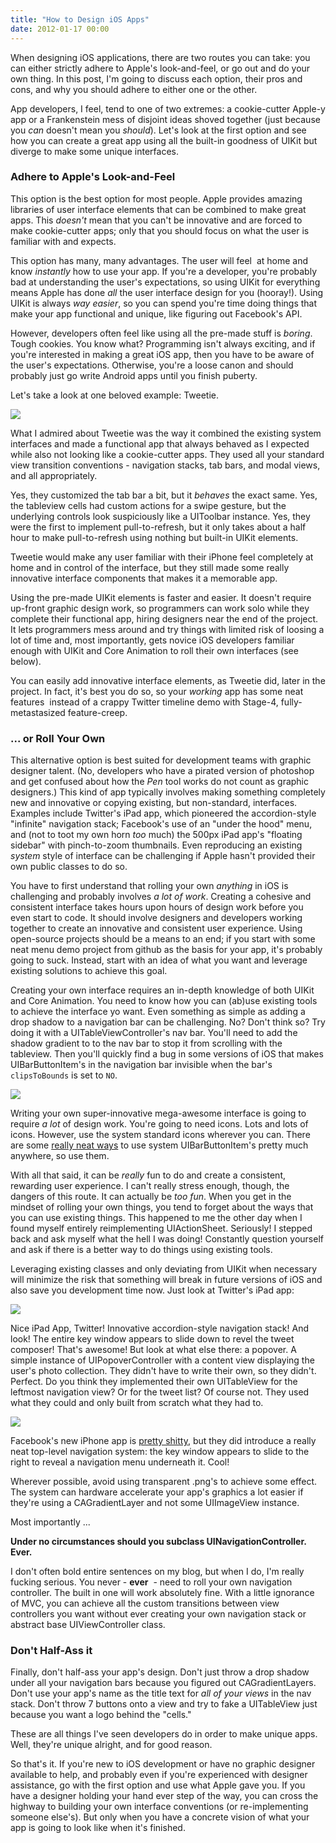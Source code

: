 ```yaml
---
title: "How to Design iOS Apps"
date: 2012-01-17 00:00
---
```


When designing iOS applications, there are two routes you can take: you can either strictly adhere to Apple's look-and-feel, or go out and do your own thing. In this post, I'm going to discuss each option, their pros and cons, and why you should adhere to either one or the other.

App developers, I feel, tend to one of two extremes: a cookie-cutter Apple-y app or a Frankenstein mess of disjoint ideas shoved together (just because you _can_&nbsp;doesn't mean you _should_). Let's look at the first option and see how you can create a great app using all the built-in goodness of UIKit but diverge to make some unique interfaces.

### Adhere to Apple's Look-and-Feel

This option is the best option for most people. Apple provides amazing libraries of user interface elements that can be combined to make great apps. This _doesn't_&nbsp;mean that you can't be innovative and are forced to make cookie-cutter apps; only that you should focus on what the user is familiar with and expects.

This option has many, many advantages. The user will feel &nbsp;at home and know _instantly_&nbsp;how to use your app. If you're a developer, you're probably bad at understanding the user's expectations, so using UIKit for everything means Apple has done _all_&nbsp;the user interface design for you (hooray!). Using UIKit is always _way easier_, so you can spend you're time doing things that make your app functional and unique, like figuring out Facebook's API.

However, developers often feel like using all the pre-made stuff is _boring_. Tough cookies. You know what? Programming isn't always exciting, and if you're interested in making a great iOS app, then you have to be aware of the user's expectations. Otherwise, you're a loose canon and should probably just go write Android apps until you finish puberty.

Let's take a look at one beloved example: Tweetie.

 ![](/img/import/blog/2012/01/how-to-design-ios-apps/1D269448944548D3B62E9F710C1FA66F.jpg)

What I admired about Tweetie was the way it combined the existing system interfaces and made a functional app that always behaved as I expected while also not looking like a cookie-cutter apps. They used all your standard view transition conventions - navigation stacks, tab bars, and modal views, and all appropriately.

Yes, they customized the tab bar a bit, but it _behaves_ the exact same. Yes, the tableview cells had custom actions for a swipe gesture, but the underlying controls look suspiciously like a UIToolbar instance. Yes, they were the first to implement pull-to-refresh, but it only takes about a half hour to make pull-to-refresh using nothing but built-in UIKit elements.

Tweetie would make any user familiar with their iPhone feel completely at home and in control of the interface, but they still made some really innovative interface components that makes it a memorable app.

Using the pre-made UIKit elements is faster and easier. It doesn't require up-front graphic design work, so programmers can work solo while they complete their functional app, hiring designers near the end of the project. It lets programmers mess around and try things with limited risk of loosing a lot of time and, most importantly, gets novice iOS developers familiar enough with UIKit and Core Animation to roll their own interfaces (see below).

You can easily add innovative interface elements, as Tweetie did, later in the project. In fact, it's best you do so, so your _working_ app has some neat features &nbsp;instead of a crappy Twitter timeline demo with Stage-4, fully-metastasized&nbsp;feature-creep.

### ... or Roll Your Own

This alternative option is best suited for development teams with graphic designer talent. (No, developers who have a pirated version of photoshop and get confused about how the _Pen_&nbsp;tool works do not count as graphic designers.) This kind of app typically involves making something completely new and innovative or copying existing, but non-standard, interfaces. Examples include Twitter's iPad app, which pioneered the&nbsp;accordion-style "infinite" navigation stack; Facebook's use of an "under the hood" menu, and (not to toot my own horn _too_ much) the 500px iPad app's "floating sidebar" with pinch-to-zoom thumbnails. Even reproducing an existing _system_ style of interface can be challenging if Apple hasn't provided their own public classes to do so.

You have to first&nbsp;understand that rolling your own _anything_&nbsp;in iOS is challenging and probably involves _a lot of work_. Creating a cohesive and consistent interface takes hours upon hours of design work before you even start to code. It should involve designers and developers working together to create an innovative and consistent user experience. Using open-source projects should be a means to an end; if you start with some neat menu demo project from github as the basis for your app, it's probably going to suck. Instead, start with an idea of what you want and leverage existing solutions to achieve this goal.

Creating your own interface requires an in-depth knowledge of both UIKit and Core Animation. You need to know how you can (ab)use existing tools to achieve the interface yo want. Even something as simple as adding a drop shadow to a navigation bar can be challenging. No? Don't think so? Try doing it with a UITableViewController's nav bar. You'll need to add the shadow gradient to to the nav bar to stop it from scrolling with the tableview. Then you'll quickly find a bug in some versions of iOS that makes UIBarButtonItem's in the navigation bar invisible when the bar's `clipsToBounds` is set to `NO`.

 ![](/img/import/blog/2012/01/how-to-design-ios-apps/70B13B2E093641B085650FEC9ADA7989.jpg)

Writing your own super-innovative mega-awesome interface is going to require _a lot_&nbsp;of design work. You're going to need icons. Lots and lots of icons. However, use the system standard icons wherever you can. There are some [really neat ways](https://github.com/0xced/UIKit-Artwork-Extractor) to use system UIBarButtonItem's pretty much anywhere, so use them.

With all that said, it can be _really_ fun to do and create a consistent, rewarding user experience. I can't really stress enough, though, the dangers of this route. It can actually be _too fun_. When you get in the mindset of rolling your own things, you tend to forget about the ways that you can use existing things. This happened to me the other day when I found myself entirely reimplementing UIActionSheet. Seriously! I stepped back and ask myself what the hell I was doing! Constantly question yourself and ask if there is a better way to do things using existing tools.

Leveraging existing classes and only deviating from UIKit when necessary will minimize the risk that something will break in future versions of iOS and also save you development time now. Just look at Twitter's iPad app:

 ![](/img/import/blog/2012/01/how-to-design-ios-apps/18AC87408126482D94798A2BBB6A3920.jpg)

Nice iPad App, Twitter! Innovative accordion-style navigation stack! And look! The entire key window appears to slide down to revel the tweet composer! That's awesome! But look at what else there: a popover. A simple instance of UIPopoverController with a content view displaying the user's photo collection. They didn't have to write their own, so they didn't. Perfect. Do you think they implemented their own UITableView for the leftmost navigation view? Or for the tweet list? Of course not. They used what they could and only built from scratch what they had to.

 ![](/img/import/blog/2012/01/how-to-design-ios-apps/95F2C6064EC6481DAF6303862EE38C32.png)

Facebook's new iPhone app is [pretty shitty](https://ashfurrow.com/2012/01/new-facebook-iphone-app/), but they did introduce a really neat top-level navigation system: the key window appears to slide to the right to reveal a navigation menu underneath it. Cool!

Wherever possible, avoid using transparent .png's to achieve some effect. The system can hardware accelerate your app's graphics a lot easier if they're using a CAGradientLayer and not some UIImageView instance.

Most importantly ...

**Under no circumstances should you subclass UINavigationController. Ever.**

I don't often bold entire sentences on my blog, but when I do, I'm really fucking serious. You never - **ever** &nbsp;- need to roll your own navigation controller. The built in one will work absolutely fine. With a little ignorance of MVC, you can achieve all the custom transitions between view controllers you want without ever creating your own navigation stack or abstract base UIViewController class.

### Don't Half-Ass it

Finally, don't half-ass your app's design. Don't just throw a drop shadow under all your navigation bars because you figured out CAGradientLayers. Don't use your app's name as the title text for _all of your views_&nbsp;in the nav stack. Don't throw 7 buttons onto a view and try to fake a UITableView just because you want a logo behind the "cells."

These are all things I've seen developers do in order to make unique apps. Well, they're unique alright, and for good reason.

So that's it. If you're new to iOS development or have no graphic designer available to help, and probably even if you're experienced with designer assistance, go with the first option and use what Apple gave you. If you have a designer holding your hand ever step of the way, you can cross the highway to building your own interface conventions (or re-implementing someone else's). But only when you have a concrete vision of what your app is going to look like when it's finished.

<!-- more -->
